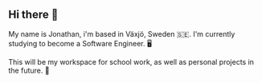 ## Hi there 👋

My name is Jonathan, i'm based in Växjö, Sweden 🇸🇪. I'm currently studying to become a Software Engineer. 🖥️

This will be my workspace for school work, as well as personal projects in the future. 🌟
<!--
**jnjuniper/jnjuniper** is a ✨ _special_ ✨ repository because its `README.md` (this file) appears on your GitHub profile.

Here are some ideas to get you started:

- 🔭 I’m currently working on ...
- 🌱 I’m currently learning ...
- 👯 I’m looking to collaborate on ...
- 🤔 I’m looking for help with ...
- 💬 Ask me about ...
- 📫 How to reach me: ...
- 😄 Pronouns: ...
- ⚡ Fun fact: ...
-->
